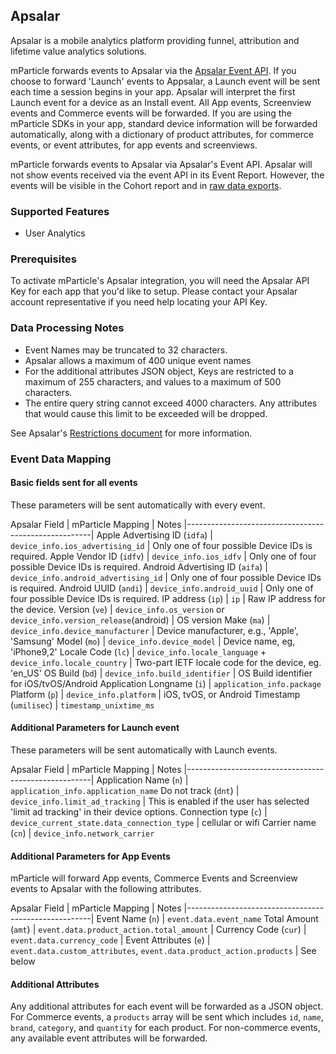
## Apsalar

Apsalar is a mobile analytics platform providing funnel, attribution and lifetime value analytics solutions. 

mParticle forwards events to Apsalar via the [Apsalar Event API](http://support.apsalar.com/customer/en/portal/articles/1394852-apsalar-event-api). If you choose to forward 'Launch' events to Appsalar, a Launch event will be sent each time a session begins in your app. Apsalar will interpret the first Launch event for a device as an Install event. All App events, Screenview events and Commerce events will be forwarded. If you are using the mParticle SDKs in your app, standard device information will be forwarded automatically, along with a dictionary of product attributes, for commerce events, or event attributes, for app events and screenviews.

<aside>mParticle forwards events to Apsalar via Apsalar's Event API. Apsalar will not show events received via the event API in its Event Report. However, the events will be visible in the Cohort report and in <a href="http://support.apsalar.com/customer/portal/articles/1464067">raw data exports</a>.</aside>

### Supported Features

* User Analytics

### Prerequisites

To activate mParticle's Apsalar integration, you will need the Apsalar API Key for each app that you'd like to setup.  Please contact your Apsalar account representative if you need help locating your API Key.

### Data Processing Notes

* Event Names may be truncated to 32 characters.  
* Apsalar allows a maximum of 400 unique event names
* For the additional attributes JSON object, Keys are restricted to a maximum of 255 characters, and values to a maximum of 500 characters.
* The entire query string cannot exceed 4000 characters. Any attributes that would cause this limit to be exceeded will be dropped.

See Apsalar's [Restrictions document](http://support.apsalar.com/customer/en/portal/articles/772147-restrictions-on-event-name-attribute-name-and-attribute-value) for more information.

### Event Data Mapping

#### Basic fields sent for all events

These parameters will be sent automatically with every event.

Apsalar Field | mParticle Mapping  | Notes
|------------------------------------------------------|
Apple Advertising ID (`idfa`)  | `device_info.ios_advertising_id`  | Only one of four possible Device IDs is required.
Apple Vendor ID (`idfv`)  | `device_info.ios_idfv`  | Only one of four possible Device IDs is required.
Android Advertising ID (`aifa`)  | `device_info.android_advertising_id`  | Only one of four possible Device IDs is required.
Android UUID (`andi`)  | `device_info.android_uuid`  | Only one of four possible Device IDs is required.
IP address (`ip`) | `ip` | Raw IP address for the device.
Version (`ve`)  | `device_info.os_version` or `device_info.version_release`(android) | OS version
Make (`ma`)  | `device_info.device_manufacturer` | Device manufacturer, e.g., 'Apple', 'Samsung'
Model (`mo`)  | `device_info.device_model` | Device name, eg, 'iPhone9,2'
Locale Code (`lc`)  | `device_info.locale_language` + `device_info.locale_country` | Two-part IETF locale code for the device, eg. 'en_US'
OS Build (`bd`) | `device_info.build_identifier` | OS Build identifier for iOS/tvOS/Android
Application Longname (`i`) | `application_info.package`
Platform (`p`)   | `device_info.platform` | iOS, tvOS, or Android
Timestamp (`umilisec`) | `timestamp_unixtime_ms`

#### Additional Parameters for Launch event

These parameters will be sent automatically with Launch events.

Apsalar Field | mParticle Mapping  | Notes
|------------------------------------------------------|
Application Name (`n`) | `application_info.application_name`
Do not track (`dnt`) | `device_info.limit_ad_tracking` | This is enabled if the user has selected 'limit ad tracking' in their device options.
Connection type (`c`) | `device_current_state.data_connection_type` | cellular or wifi
Carrier name (`cn`) | `device_info.network_carrier`


#### Additional Parameters for App Events

mParticle will forward App events, Commerce Events and Screenview events to Apsalar with the following attributes.

Apsalar Field | mParticle Mapping  | Notes
|------------------------------------------------------|
Event Name (`n`) | `event.data.event_name` 
Total Amount (`amt`) | `event.data.product_action.total_amount` |
Currency Code (`cur`) | `event.data.currency_code` |
Event Attributes (`e`) | `event.data.custom_attributes`, `event.data.product_action.products` | See below

#### Additional Attributes

Any additional attributes for each event will be forwarded as a JSON object. For Commerce events, a `products` array will be sent which includes `id`, 
`name`, `brand`, `category`, and `quantity` for each product. For non-commerce events, any available event attributes will be forwarded.


<!-- 
#### Revenue Events

mParticle will forward calls to its `logTransaction` SDK method as Apsalar Revenue Events, if all of the attributes that Apsalar requires are included with in the `MPProduct` object that gets passed into the `logTransaction`.  The table below maps the `MPProduct` attribute names to the corresponding Apsalar event attribute:

|MPProduct Attribute | Apsalar Revenue Event Attribute | Required by Apsalar? | Description
|-
|RevenueAmount | r | Yes | The total revenue generated by a transaction, including tax and shipping.  If missing, mParticle will use 0.
|CurrencyCode | pcc | No | The local currency of a transaction.  If missing, mParticle will use "USD".
|ProductName | pn | Yes | The name of the product.
|ProductSKU | pk | Yes | The SKU of the product.
|ProductCategory | pc | No | A category to which the product belongs.
|ProductUnitPrice | pp | Yes | The unit price of the product.  If missing, mParticle will use 0.
|ProductQuantity | pq | Yes | The quantity of the product associated with this transaction.  If missing, mParticle will use 0.



####Session Start Events

~~~objc
[Apsalar startSession:@"yourAPIKey" withKey:@"yourSecret"];
~~~

~~~java
Apsalar.startSession(currentActivity, "Your_Api_Key", "Your_Secret");
~~~

mParticle forwards all session start events, whether tracked automatically by the mParticle SDK or explicitly by the `sessionStart` SDK method, to Apsalar.  Please see the panel on the right for an example of an analogous call to Apsalar's SDK.

####Custom Event Forwarding

~~~objc
//Event attributes (passable to both SDKs)
NSDictionary *args = [NSDictionary dictionaryWithObjectsAndKeys:
	[NSNumber numberWithDouble:63.96], @"total",
	@"USD", @"currency",
	@"A556740089", @"member_id", nil];

//Apsalar's event tracking method
[Apsalar event:@"cart" withArgs:args];

//Analogous method call using mParticle
[[MParticle sharedInstance] logEvent:@"cart"
                           eventType:MPEventTypeTransaction
                           eventInfo:args];
~~~

~~~java
//Apsalar event tracking method call
JSONObject args = new JSONObject();

args.put("total", 63.96);
args.put("currency", "USD");
args.put("member_id", "A556740089");

Apsalar.eventJSON("Purchase_Complete", args);

//Analogous call using mParticle
Map<String, String> args = new HashMap<String, String>();

args.put("total", 63.96);
args.put("currency", "USD");
args.put("member_id", "A556740089");
a
mp.logEvent("Purchase_Complete", MParticle.EventType.Transaction, args);
~~~

All calls to mParticle's `logEvent` method will result in events being forward to Apsalar, as though they were sent using Apsalar's `event` SDK method.  Please see the panel on the right for a sample call to mParticle's `logEvent` method, and the analogous call using Apsalar's `event` method.

### User Attributes

If the "Include User Attributes" setting is enabled, then mParticle will forward your users' age and gender information to Apsalar when available.  No other user attribute data are forwarded.

-->